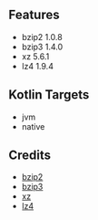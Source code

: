 ## Features
- bzip2 1.0.8
- bzip3 1.4.0
- xz 5.6.1
- lz4 1.9.4

## Kotlin Targets
- jvm
- native

## Credits
- [bzip2](https://gitlab.com/bzip2/bzip2)
- [bzip3](https://github.com/kspalaiologos/bzip3)
- [xz](https://github.com/tukaani-project/xz)
- [lz4](https://github.com/lz4/lz4)